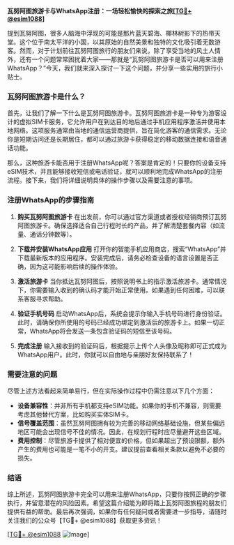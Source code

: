 **瓦努阿图旅游卡与WhatsApp注册：一场轻松愉快的探索之旅[[TG💪+ @esim1088](https://t.me/s/esim1088)]**

提到瓦努阿图，很多人脑海中浮现的可能是那片蓝天碧海、椰林树影下的热带天堂。这个位于南太平洋的小国，以其原始的自然美景和独特的文化吸引着无数游客。然而，对于计划前往瓦努阿图旅行的朋友们来说，除了享受当地的风土人情外，还有一个问题常常困扰着大家——那就是“瓦努阿图旅游卡是否可以用来注册WhatsApp？”今天，我们就来深入探讨一下这个问题，并分享一些实用的旅行小贴士。

### 瓦努阿图旅游卡是什么？

首先，让我们了解一下什么是瓦努阿图旅游卡。瓦努阿图旅游卡是一种专为游客设计的虚拟SIM卡服务，它允许用户在到达目的地后通过手机应用程序激活并使用本地网络。这项服务通常由当地的通信运营商提供，旨在简化游客的通信需求。无论你是短期访问还是长期居住，都可以通过旅游卡获得稳定的移动数据连接和语音通话功能。

那么，这种旅游卡能否用于注册WhatsApp呢？答案是肯定的！只要你的设备支持eSIM技术，并且能够接收短信或电话验证，就可以顺利地完成WhatsApp的注册流程。接下来，我们将详细说明具体的操作步骤以及需要注意的事项。

### 注册WhatsApp的步骤指南

1. **购买瓦努阿图旅游卡**
   在出发前，你可以通过官方渠道或者授权经销商预订瓦努阿图旅游卡。确保选择适合自己行程时长的产品，并了解清楚套餐内容（如流量、通话分钟数等）。

2. **下载并安装WhatsApp应用**
   打开你的智能手机应用商店，搜索“WhatsApp”并下载最新版本的应用程序。安装完成后，请务必检查设备的语言设置是否正确，因为这可能影响后续的操作体验。

3. **激活旅游卡**
   当你抵达瓦努阿图后，按照说明书上的指示激活旅游卡。通常情况下，你需要输入收到的确认码才能开始正常使用。如果遇到任何困难，可以联系客服寻求帮助。

4. **验证手机号码**
   启动WhatsApp后，系统会提示你输入手机号码进行身份验证。此时，请确保你所使用的号码已经成功绑定到激活后的旅游卡上。如果一切正常，WhatsApp将会发送一条包含验证码的短信至该号码。

5. **完成注册**
   输入接收到的验证码后，根据提示上传个人头像及昵称即可正式成为WhatsApp用户。此时，你就可以自由地与亲朋好友保持联系了！

### 需要注意的问题

尽管上述方法看起来简单易行，但在实际操作过程中仍需注意以下几个方面：

- **设备兼容性**：并非所有手机都支持eSIM功能。如果你的手机不兼容，则需要考虑其他替代方案，比如购买实体SIM卡。
- **信号覆盖范围**：虽然瓦努阿图拥有较为完善的移动网络基础设施，但某些偏远地区可能会出现信号不佳的情况。因此，在规划行程时应尽量避开这些区域。
- **费用控制**：尽管旅游卡提供了相对便宜的价格，但如果超出了预设限额，额外产生的费用也可能是一笔不小的开支。建议提前查看相关条款以避免不必要的损失。

### 结语

综上所述，瓦努阿图旅游卡完全可以用来注册WhatsApp，只要你按照正确的步骤执行，并留意潜在的风险因素。希望这篇介绍能为即将踏上瓦努阿图旅程的朋友们提供有益的帮助。最后再次强调，如果你有任何疑问或者需要进一步指导，请随时关注我们的公众号【TG💪+ @esim1088】获取更多资讯！

[[TG💪+ @esim1088](https://t.me/s/esim1088) ![Image](https://i.postimg.cc/4NQfJmqS/Snipaste-2025-05-13-00-14-12.png)]